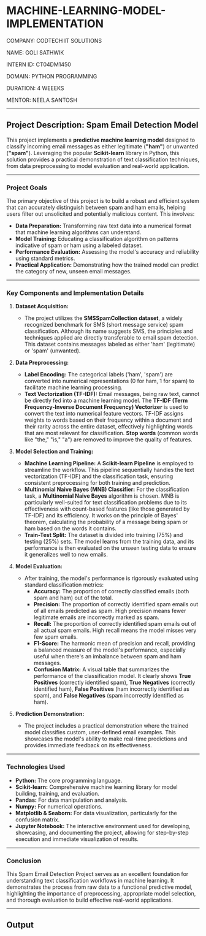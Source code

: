 # MACHINE-LEARNING-MODEL-IMPLEMENTATION

COMPANY: CODTECH IT SOLUTIONS

NAME: GOLI SATHWIK

INTERN ID: CT04DM1450

DOMAIN: PYTHON PROGRAMMING

DURATION: 4 WEEEKS

MENTOR: NEELA SANTOSH

---


## Project Description: Spam Email Detection Model

This project implements a **predictive machine learning model** designed to classify incoming email messages as either legitimate (**"ham"**) or unwanted (**"spam"**). Leveraging the popular **Scikit-learn** library in Python, this solution provides a practical demonstration of text classification techniques, from data preprocessing to model evaluation and real-world application.

---

### Project Goals

The primary objective of this project is to build a robust and efficient system that can accurately distinguish between spam and ham emails, helping users filter out unsolicited and potentially malicious content. This involves:

* **Data Preparation:** Transforming raw text data into a numerical format that machine learning algorithms can understand.
* **Model Training:** Educating a classification algorithm on patterns indicative of spam or ham using a labeled dataset.
* **Performance Evaluation:** Assessing the model's accuracy and reliability using standard metrics.
* **Practical Application:** Demonstrating how the trained model can predict the category of new, unseen email messages.

---

### Key Components and Implementation Details

1.  **Dataset Acquisition:**
    * The project utilizes the **SMSSpamCollection dataset**, a widely recognized benchmark for SMS (short message service) spam classification. Although its name suggests SMS, the principles and techniques applied are directly transferable to email spam detection. This dataset contains messages labeled as either 'ham' (legitimate) or 'spam' (unwanted).

2.  **Data Preprocessing:**
    * **Label Encoding:** The categorical labels ('ham', 'spam') are converted into numerical representations (0 for ham, 1 for spam) to facilitate machine learning processing.
    * **Text Vectorization (TF-IDF):** Email messages, being raw text, cannot be directly fed into a machine learning model. The **TF-IDF (Term Frequency-Inverse Document Frequency) Vectorizer** is used to convert the text into numerical feature vectors. TF-IDF assigns weights to words based on their frequency within a document and their rarity across the entire dataset, effectively highlighting words that are most relevant for classification. **Stop words** (common words like "the," "is," "a") are removed to improve the quality of features.

3.  **Model Selection and Training:**
    * **Machine Learning Pipeline:** A **Scikit-learn Pipeline** is employed to streamline the workflow. This pipeline sequentially handles the text vectorization (TF-IDF) and the classification task, ensuring consistent preprocessing for both training and prediction.
    * **Multinomial Naive Bayes (MNB) Classifier:** For the classification task, a **Multinomial Naive Bayes** algorithm is chosen. MNB is particularly well-suited for text classification problems due to its effectiveness with count-based features (like those generated by TF-IDF) and its efficiency. It works on the principle of Bayes' theorem, calculating the probability of a message being spam or ham based on the words it contains.
    * **Train-Test Split:** The dataset is divided into training (75%) and testing (25%) sets. The model learns from the training data, and its performance is then evaluated on the unseen testing data to ensure it generalizes well to new emails.

4.  **Model Evaluation:**
    * After training, the model's performance is rigorously evaluated using standard classification metrics:
        * **Accuracy:** The proportion of correctly classified emails (both spam and ham) out of the total.
        * **Precision:** The proportion of correctly identified spam emails out of all emails predicted as spam. High precision means fewer legitimate emails are incorrectly marked as spam.
        * **Recall:** The proportion of correctly identified spam emails out of all actual spam emails. High recall means the model misses very few spam emails.
        * **F1-Score:** The harmonic mean of precision and recall, providing a balanced measure of the model's performance, especially useful when there's an imbalance between spam and ham messages.
        * **Confusion Matrix:** A visual table that summarizes the performance of the classification model. It clearly shows **True Positives** (correctly identified spam), **True Negatives** (correctly identified ham), **False Positives** (ham incorrectly identified as spam), and **False Negatives** (spam incorrectly identified as ham).

5.  **Prediction Demonstration:**
    * The project includes a practical demonstration where the trained model classifies custom, user-defined email examples. This showcases the model's ability to make real-time predictions and provides immediate feedback on its effectiveness.

---

### Technologies Used

* **Python:** The core programming language.
* **Scikit-learn:** Comprehensive machine learning library for model building, training, and evaluation.
* **Pandas:** For data manipulation and analysis.
* **Numpy:** For numerical operations.
* **Matplotlib & Seaborn:** For data visualization, particularly for the confusion matrix.
* **Jupyter Notebook:** The interactive environment used for developing, showcasing, and documenting the project, allowing for step-by-step execution and immediate visualization of results.

---

### Conclusion

This Spam Email Detection Project serves as an excellent foundation for understanding text classification workflows in machine learning. It demonstrates the process from raw data to a functional predictive model, highlighting the importance of preprocessing, appropriate model selection, and thorough evaluation to build effective real-world applications.


---


## Output

